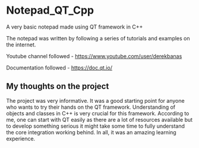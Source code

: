 # Notepad_QT_Cpp
A very basic notepad made using QT framework in C++

The notepad was written by following a series of tutorials and examples on the internet.

Youtube channel followed - https://www.youtube.com/user/derekbanas

Documentation followed - https://doc.qt.io/

## My thoughts on the project
The project was very informative. It was a good starting point for anyone who wants to try their hands on the QT framework. Understanding of objects and classes in C++ is very crucial for this framework. According to me, one can start with QT easily as there are a lot of resources available but to develop something serious it might take some time to fully understand the core integration working behind.
In all, it was an amazing learning experience.
